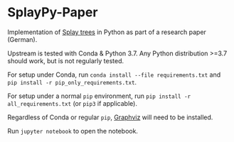 # SplayPy-Paper

Implementation of [Splay trees](https://www.cs.cmu.edu/~sleator/papers/self-adjusting.pdf "Sleator, Tarjan: Self-Adjusting Binary Search Trees") in Python as part of a research paper (German).

Upstream is tested with Conda & Python 3.7. Any Python distribution >=3.7 should work, but is not regularly tested.

For setup under Conda, run `conda install --file requirements.txt` and `pip install -r pip_only_requirements.txt`.

For setup under a normal `pip` environment, run `pip install -r all_requirements.txt` (or `pip3` if applicable).

Regardless of Conda or regular `pip`, [Graphviz](http://graphviz.org/) will need to be installed.

Run `jupyter notebook` to open the notebook.
